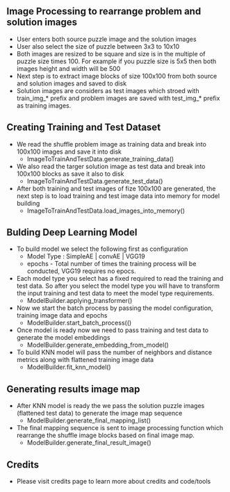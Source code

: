 

## Image Processing to rearrange problem and solution images
- User enters both source puzzle image and the solution images
- User also select the size of puzzle between 3x3 to 10x10
- Both images are resized to be square and size is in the multiple of puzzle size times 100. For example if you puzzle size is 5x5 then both images height and width will be 500
- Next step is to extract image blocks of size 100x100 from both source and solution images and saved to disk 
- Solution images are considers as test images which stroed with train_img_* prefix and problem images are saved with test_img_* prefix as training images.

## Creating Training and Test Dataset
- We read the shuffle problem image as training data and break into 100x100 images and save it into disk
  - ImageToTrainAndTestData.generate_training_data()
- We also read the targer solution image as test data and break into 100x100 blocks as save it also to disk
  - ImageToTrainAndTestData.generate_test_data()
- After both training and test images of fize 100x100 are generated, the next step is to load training and test image data into memory for model building
  - ImageToTrainAndTestData.load_images_into_memory()

## Bulding Deep Learning Model
- To build model we select the following first as configuration
  - Model Type : SimpleAE | convAE | VGG19
  - epochs - Total number of times the training process will be conducted, VGG19 requires no epocs.
- Each model type you select has a fixed required to read the training and test data. So after you select the model type you will have to transform the input training and test data to meet the model type requirements.
  - ModelBuilder.applying_transformer()
- Now we start the batch process by passing the model configuration, training image data and epochs
  - ModelBuilder.start_batch_process(()
- Once model is ready now we need to pass training and test data to generate the model embeddings
  - ModelBuilder.generate_embedding_from_model()
- To build KNN model will pass the number of neighbors and distance metrics along with flattened training image data
  - ModelBuilder.fit_knn_model()

## Generating results image map
- After KNN model is ready the we pass the solution puzzle images (flattened test data) to generate the image map sequence
  - ModelBuilder.generate_final_mapping_list()
- The final mapping sequence is sent to image processing function which rearrange the shuffle image blocks based on final image map.
  - ModelBuilder.generate_final_result_image()


## Credits 
- Please visit credits page to learn more about credits and code/tools